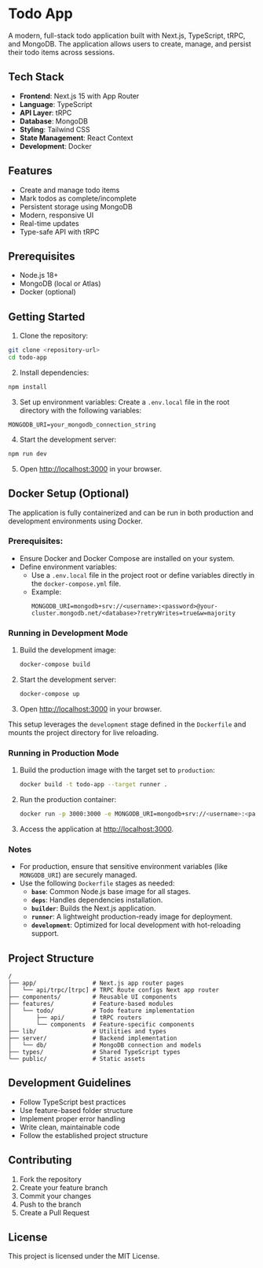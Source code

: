 # Todo App

A modern, full-stack todo application built with Next.js, TypeScript, tRPC, and MongoDB. The application allows users to create, manage, and persist their todo items across sessions.

## Tech Stack

- **Frontend**: Next.js 15 with App Router
- **Language**: TypeScript
- **API Layer**: tRPC
- **Database**: MongoDB
- **Styling**: Tailwind CSS
- **State Management**: React Context
- **Development**: Docker

## Features

- Create and manage todo items
- Mark todos as complete/incomplete
- Persistent storage using MongoDB
- Modern, responsive UI
- Real-time updates
- Type-safe API with tRPC

## Prerequisites

- Node.js 18+
- MongoDB (local or Atlas)
- Docker (optional)

## Getting Started

1. Clone the repository:

```bash
git clone <repository-url>
cd todo-app
```

2. Install dependencies:

```bash
npm install
```

3. Set up environment variables:
   Create a `.env.local` file in the root directory with the following variables:

```env
MONGODB_URI=your_mongodb_connection_string
```

4. Start the development server:

```bash
npm run dev
```

5. Open [http://localhost:3000](http://localhost:3000) in your browser.

## Docker Setup (Optional)
The application is fully containerized and can be run in both production and development environments using Docker.

### Prerequisites:

- Ensure Docker and Docker Compose are installed on your system.
- Define environment variables:
   - Use a `.env.local` file in the project root or define variables directly in the `docker-compose.yml` file.
   - Example:
     ```env
     MONGODB_URI=mongodb+srv://<username>:<password>@your-cluster.mongodb.net/<database>?retryWrites=true&w=majority
     ```

### Running in Development Mode

1. Build the development image:

   ```bash
   docker-compose build
   ```

2. Start the development server:

   ```bash
   docker-compose up
   ```

3. Open [http://localhost:3000](http://localhost:3000) in your browser.

This setup leverages the `development` stage defined in the `Dockerfile` and mounts the project directory for live reloading.

### Running in Production Mode

1. Build the production image with the target set to `production`:

   ```bash
   docker build -t todo-app --target runner .
   ```

2. Run the production container:

   ```bash
   docker run -p 3000:3000 -e MONGODB_URI=mongodb+srv://<username>:<password>@your-cluster.mongodb.net/<database>?retryWrites=true&w=majority todo-app
   ```

3. Access the application at [http://localhost:3000](http://localhost:3000).

### Notes

- For production, ensure that sensitive environment variables (like `MONGODB_URI`) are securely managed.
- Use the following `Dockerfile` stages as needed:
   - **`base`**: Common Node.js base image for all stages.
   - **`deps`**: Handles dependencies installation.
   - **`builder`**: Builds the Next.js application.
   - **`runner`**: A lightweight production-ready image for deployment.
   - **`development`**: Optimized for local development with hot-reloading support.
## Project Structure

```
/
├── app/                # Next.js app router pages
│   └── api/trpc/[trpc] # TRPC Route configs Next app router
├── components/         # Reusable UI components
├── features/           # Feature-based modules
│   └── todo/           # Todo feature implementation
│       ├── api/        # tRPC routers
│       └── components  # Feature-specific components
├── lib/                # Utilities and types
├── server/             # Backend implementation
│   └── db/             # MongoDB connection and models
├── types/              # Shared TypeScript types
└── public/             # Static assets
```

## Development Guidelines

- Follow TypeScript best practices
- Use feature-based folder structure
- Implement proper error handling
- Write clean, maintainable code
- Follow the established project structure

## Contributing

1. Fork the repository
2. Create your feature branch
3. Commit your changes
4. Push to the branch
5. Create a Pull Request

## License

This project is licensed under the MIT License.
